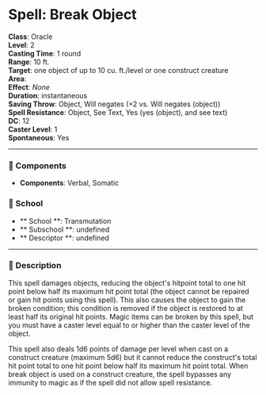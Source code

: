 
# Spell: Break Object
**Class**: Oracle  
**Level**: 2  
**Casting Time**: 1 round  
**Range**: 10 ft.  
**Target**: one object of up to 10 cu. ft./level or one construct creature  
**Area**:   
**Effect**: _None_  
**Duration**: instantaneous  
**Saving Throw**: Object, Will negates (+2 vs. Will negates (object))  
**Spell Resistance**: Object, See Text, Yes (yes (object), and see text)  
**DC**: 12  
**Caster Level**: 1  
**Spontaneous**: Yes

---

### 🔮 Components
- **Components**: Verbal, Somatic

### 🏫 School
- ** School **: Transmutation
- ** Subschool **: undefined
- ** Descriptor **: undefined
---

### 📜 Description
This spell damages objects, reducing the object's hitpoint total to one hit point below half its maximum hit point total (the object cannot be repaired or gain hit points using this spell). This also causes the object to gain the broken condition; this condition is removed if the object is restored to at least half its original hit points. Magic items can be broken by this spell, but you must have a caster level equal to or higher than the caster level of the object.

This spell also deals 1d6 points of damage per level when cast on a construct creature (maximum 5d6) but it cannot reduce the construct's total hit point total to one hit point below half its maximum hit point total. When break object is used on a construct creature, the spell bypasses any immunity to magic as if the spell did not allow spell resistance.
